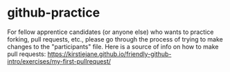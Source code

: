# github-practice
For fellow apprentice candidates (or anyone else) who wants to practice forking, pull requests, etc., please go through the process of trying to make changes to the "participants" file.
Here is a source of info on how to make pull requests:
https://kirstiejane.github.io/friendly-github-intro/exercises/my-first-pullrequest/
